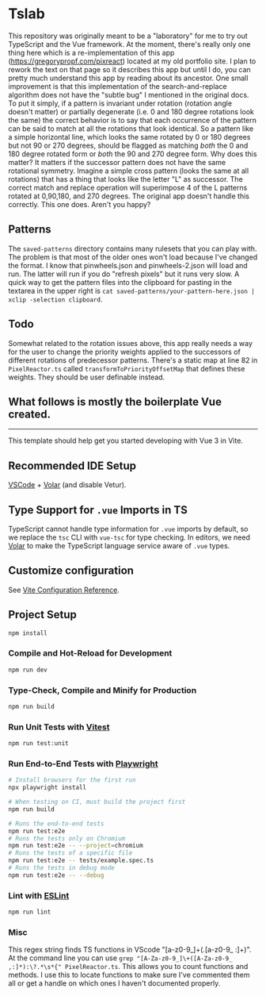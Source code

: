 # Tslab

This repository was originally meant to be a "laboratory" for me to try out TypeScript and the Vue framework. At the moment, there's really only one thing here which is a re-implementation of this app (https://gregorypropf.com/pixreact) located at my old portfolio site. I plan to rework the text on that page so it describes this app but until I do, you can pretty much understand this app by reading about its ancestor. One small improvement is that this implementation of the search-and-replace algorithm does not have the "subtle bug" I mentioned in the original docs. To put it simply, if a pattern is invariant under rotation (rotation angle doesn't matter) or partially degenerate (i.e. 0 and 180 degree rotations look the same) the correct behavior is to say that each occurrence of the pattern can be said to match at all the rotations that look identical. So a pattern like a simple horizontal line, which looks the same rotated by 0 or 180 degrees but not 90 or 270 degrees, should be flagged as matching _both_ the 0 and 180 degree rotated form or _both_ the 90 and 270 degree form. Why does this matter? It matters if the successor pattern does not have the same rotational symmetry. Imagine a simple cross pattern (looks the same at all rotations) that has a thing that looks like the letter "L" as successor. The correct match and replace operation will superimpose 4 of the L patterns rotated at 0,90,180, and 270 degrees. The original app doesn't handle this correctly. This one does. Aren't you happy?

## Patterns

The `saved-patterns` directory contains many rulesets that you can play with. The problem is that most of the older ones won't load because I've changed the format. I know that pinwheels.json and pinwheels-2.json will load and run. The latter will run if you do "refresh pixels" but it runs very slow. A quick way to get the pattern files into the clipboard for pasting in the textarea in the upper right is `cat saved-patterns/your-pattern-here.json | xclip -selection clipboard`.

## Todo

Somewhat related to the rotation issues above, this app really needs a way for the user to change the priority weights applied to the successors of different rotations of predecessor patterns. There's a static map at line 82 in `PixelReactor.ts` called `transformToPriorityOffsetMap` that defines these weights. They should be user definable instead.

## What follows is mostly the boilerplate Vue created.

---

This template should help get you started developing with Vue 3 in Vite.

## Recommended IDE Setup

[VSCode](https://code.visualstudio.com/) + [Volar](https://marketplace.visualstudio.com/items?itemName=Vue.volar) (and disable Vetur).

## Type Support for `.vue` Imports in TS

TypeScript cannot handle type information for `.vue` imports by default, so we replace the `tsc` CLI with `vue-tsc` for type checking. In editors, we need [Volar](https://marketplace.visualstudio.com/items?itemName=Vue.volar) to make the TypeScript language service aware of `.vue` types.

## Customize configuration

See [Vite Configuration Reference](https://vitejs.dev/config/).

## Project Setup

```sh
npm install
```

### Compile and Hot-Reload for Development

```sh
npm run dev
```

### Type-Check, Compile and Minify for Production

```sh
npm run build
```

### Run Unit Tests with [Vitest](https://vitest.dev/)

```sh
npm run test:unit
```

### Run End-to-End Tests with [Playwright](https://playwright.dev)

```sh
# Install browsers for the first run
npx playwright install

# When testing on CI, must build the project first
npm run build

# Runs the end-to-end tests
npm run test:e2e
# Runs the tests only on Chromium
npm run test:e2e -- --project=chromium
# Runs the tests of a specific file
npm run test:e2e -- tests/example.spec.ts
# Runs the tests in debug mode
npm run test:e2e -- --debug
```

### Lint with [ESLint](https://eslint.org/)

```sh
npm run lint
```

### Misc

This regex string finds TS functions in VScode "[a-z0-9_]+\(.[a-z0-9_ :]+\)". At the command line you can use `grep "[A-Za-z0-9_]\+([A-Za-z0-9_ ,:]*):\?.*\s*{" PixelReactor.ts`. This allows you to count functions and methods. I use this to locate functions to make sure I've commented them all or get a handle on which ones I haven't documented properly.
